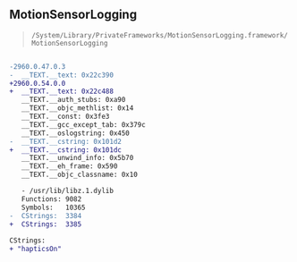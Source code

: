 ## MotionSensorLogging

> `/System/Library/PrivateFrameworks/MotionSensorLogging.framework/MotionSensorLogging`

```diff

-2960.0.47.0.3
-  __TEXT.__text: 0x22c390
+2960.0.54.0.0
+  __TEXT.__text: 0x22c488
   __TEXT.__auth_stubs: 0xa90
   __TEXT.__objc_methlist: 0x14
   __TEXT.__const: 0x3fe3
   __TEXT.__gcc_except_tab: 0x379c
   __TEXT.__oslogstring: 0x450
-  __TEXT.__cstring: 0x101d2
+  __TEXT.__cstring: 0x101dc
   __TEXT.__unwind_info: 0x5b70
   __TEXT.__eh_frame: 0x590
   __TEXT.__objc_classname: 0x10

   - /usr/lib/libz.1.dylib
   Functions: 9082
   Symbols:   10365
-  CStrings:  3384
+  CStrings:  3385
 
CStrings:
+ "hapticsOn"

```
